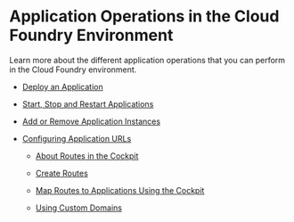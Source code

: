 <!-- loio0f1286a7a04e42268027b2f0dcfa5132 -->

# Application Operations in the Cloud Foundry Environment

Learn more about the different application operations that you can perform in the Cloud Foundry environment.

-   [Deploy an Application](deploy-an-application-09fdb9b.md)

-   [Start, Stop and Restart Applications](start-stop-and-restart-applications-c0d7b6b.md)

-   [Add or Remove Application Instances](add-or-remove-application-instances-75836f1.md)

-   [Configuring Application URLs](configuring-application-urls-e623e37.md)

    -   [About Routes in the Cockpit](about-routes-in-the-cockpit-4af288c.md)

    -   [Create Routes](create-routes-9fddeea.md)

    -   [Map Routes to Applications Using the Cockpit](map-routes-to-applications-using-the-cockpit-b25cf8a.md)

    -   [Using Custom Domains](using-custom-domains-2291aea.md)




